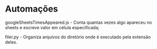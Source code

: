 # Automações

googleSheetsTimesAppeared.js - Conta quantas vezes algo apareceu no sheets e escreve valor em célula especificada;

filer.py - Organiza arquivos do diretório onde é executado pela extensão deles.
